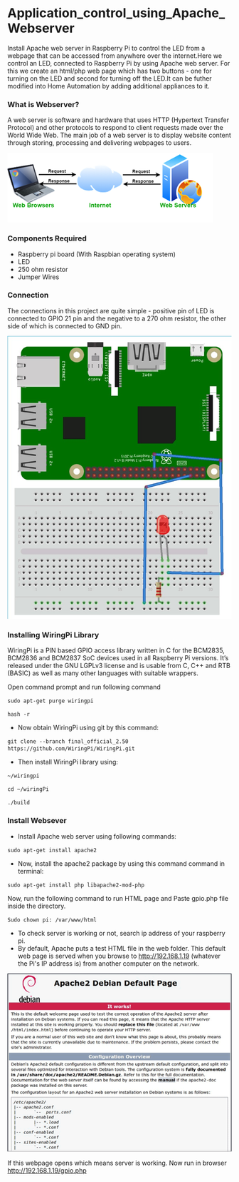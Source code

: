 # Application_control_using_Apache_Webserver

Install Apache web server in Raspberry Pi to control the LED from a webpage that can be accessed from anywhere over the internet.Here we control an LED, connected to Raspberry Pi by using Apache web server. For this we create an html/php web page which has two buttons - one for turning on the LED and second for turning off the LED.It can be futher modified into Home Automation by adding additional appliances to it.

### What is Webserver?

A web server is software and hardware that uses HTTP (Hypertext Transfer Protocol) and other protocols to respond to client requests made over the World Wide Web. The main job of a web server is to display website content through storing, processing and delivering webpages to users.

![alt text](https://github.com/Anmol17Agarwal/Application_control_using_Apache_Webserver/blob/main/webserver.png)

### Components Required

- Raspberry pi board (With Raspbian operating system)
- LED
- 250 ohm resistor
- Jumper Wires

### Connection
 
The connections in this project are quite simple - positive pin of LED is connected to GPIO 21 pin and the negative to a 270 ohm resistor, the other side of which is connected to GND pin.

![alt text](https://github.com/Anmol17Agarwal/Application_control_using_Apache_Webserver/blob/main/Circuit-Diagram.jpg)

### Installing WiringPi Library

WiringPi is a PIN based GPIO access library written in C for the BCM2835, BCM2836 and BCM2837 SoC devices used in all Raspberry Pi versions. It’s released under the GNU LGPLv3 license and is usable from C, C++ and RTB (BASIC) as well as many other languages with suitable wrappers.

Open command prompt and run following command
```
sudo apt-get purge wiringpi
```
```
hash -r
```
- Now obtain WiringPi using git by this command:
```
git clone --branch final_official_2.50 https://github.com/WiringPi/WiringPi.git 
```
-  Then install WiringPi library using:
```
~/wiringpi
```
```
cd ~/wiringPi
```
```
./build
```
### Install Websever

- Install Apache web server using following commands:
```
sudo apt-get install apache2
```
- Now, install the apache2 package by using this command command in terminal:
```
sudo apt-get install php libapache2-mod-php
```

Now, run the following command to run HTML page and Paste gpio.php file inside the directory.
```
Sudo chown pi: /var/www/html
```

- To check server is working or not, search ip address of your raspberry pi.
- By default, Apache puts a test HTML file in the web folder. This default web page is served when you browse to http://192.168.1.19 (whatever the Pi's IP address is) from another computer on the network.


![alt text](https://github.com/Anmol17Agarwal/Application_control_using_Apache_Webserver/blob/main/Webserver.png)

If this webpage opens which means server is working.
Now run in browser http://192.168.1.19/gpio.php
